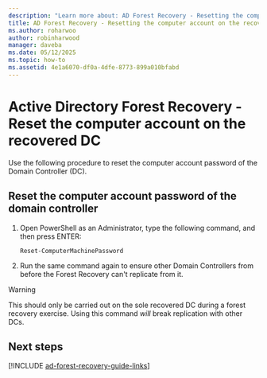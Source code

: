 ```yaml
---
description: "Learn more about: AD Forest Recovery - Resetting the computer account on the recovered DC"
title: AD Forest Recovery - Resetting the computer account on the recovered DC
ms.author: roharwoo
author: robinharwood
manager: daveba
ms.date: 05/12/2025
ms.topic: how-to
ms.assetid: 4e1a6070-df0a-4dfe-8773-899a010bfabd
---
```


# Active Directory Forest Recovery - Reset the computer account on the recovered DC

 Use the following procedure to reset the computer account password of the Domain Controller (DC).

## Reset the computer account password of the domain controller

1. Open PowerShell as an Administrator, type the following command, and then press ENTER:

   ```cli
   Reset-ComputerMachinePassword
   ```

2. Run the same command again to ensure other Domain Controllers from before the Forest Recovery can't replicate from it.

> [!WARNING]
> This should only be carried out on the sole recovered DC during a forest recovery exercise.
> Using this command <i>will</i> break replication with other DCs.

## Next steps

[!INCLUDE [ad-forest-recovery-guide-links](includes/ad-forest-recovery-guide-links.md)]
